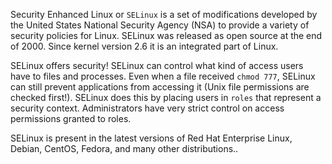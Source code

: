 Security Enhanced Linux or `SELinux` is a set of
modifications developed by the United States National Security Agency
(NSA) to provide a variety of security policies for Linux. SELinux was
released as open source at the end of 2000. Since kernel version 2.6 it
is an integrated part of Linux.

SELinux offers security! SELinux can control what kind of access users
have to files and processes. Even when a file received `chmod 777`,
SELinux can still prevent applications from accessing it (Unix file
permissions are checked first!). SELinux does this by placing users in
`roles` that represent a security context. Administrators have very
strict control on access permissions granted to roles.

SELinux is present in the latest versions of Red Hat Enterprise Linux,
Debian, CentOS, Fedora, and many other distributions..

